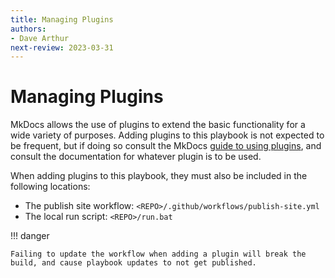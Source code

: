 ```yaml
---
title: Managing Plugins
authors: 
- Dave Arthur 
next-review: 2023-03-31
---
```


# Managing Plugins

MkDocs allows the use of plugins to extend the basic functionality for a wide variety of purposes. Adding plugins to this playbook is not expected to be frequent, but if doing so consult the MkDocs [guide to using plugins](https://www.mkdocs.org/dev-guide/plugins/), and consult the documentation for whatever plugin is to be used.

When adding plugins to this playbook, they must also be included in the following locations:

- The publish site workflow: `<REPO>/.github/workflows/publish-site.yml`
- The local run script: `<REPO>/run.bat`

!!! danger
    
    Failing to update the workflow when adding a plugin will break the build, and cause playbook updates to not get published.

